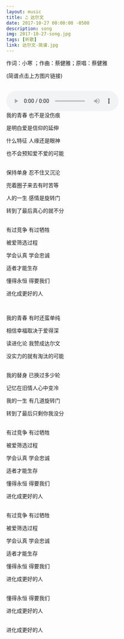 ```yaml
---
layout: music
title: ♫ 达尔文
date: 2017-10-27 00:00:00 -0500
description: song
img: 2017-10-27-song.jpg
tags: [听歌]
link: 达尔文-简谱.jpg
---
```



作词：小寒 ；作曲：蔡健雅；原唱：蔡健雅

(简谱点击上方图片链接)

<br>
<audio controls="controls" autoplay="autoplay" loop="loop" preload="auto">
  <source type="audio/ogg" src="/assets/music/达尔文.ogg"></source>
  <source type="audio/mp3" src="/assets/music/达尔文.mp3"></source>
</audio>

<br>
我的青春 也不是没伤痕

是明白爱是信仰的延伸

什么特征 人缘还是眼神

也不会预知爱不爱的可能

<br>
保持单身 忍不住又沉沦

兜着圈子来去有时苦等

人的一生 感情是旋转门

转到了最后真心的就不分

<br>
有过竞争 有过牺牲

被爱筛选过程

学会认真 学会忠诚

适者才能生存

懂得永恒 得要我们

进化成更好的人

<br>

我的青春 有时还蛮单纯

相信幸福取决于爱得深

读进化论 我赞成达尔文

没实力的就有淘汰的可能

<br>
我的替身 已换过多少轮

记忆在旧情人心中变冷

我的一生 有几道旋转门

转到了最后只剩你我没分

<br>
有过竞争 有过牺牲

被爱筛选过程

学会认真 学会忠诚

适者才能生存

懂得永恒 得要我们

进化成更好的人

<br>
有过竞争 有过牺牲

被爱筛选过程

学会认真 学会忠诚

适者才能生存

懂得永恒 得要我们

进化成更好的人

<br>
懂得永恒 得要我们

进化成更好的人

<br>
进化成更好的人
